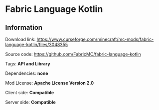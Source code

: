 # Fabric Language Kotlin

## **Information**

Download link: https://www.curseforge.com/minecraft/mc-mods/fabric-language-kotlin/files/3048355

Source code: https://github.com/FabricMC/fabric-language-kotlin

Tags: **API and Library**

Dependencies: **none**

Mod License: **Apache License Version 2.0**

Client side: **Compatible**

Server side: **Compatible**
